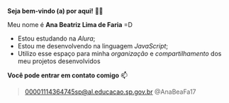 **Seja bem-vindo (a) por aqui!** 💙💙

Meu nome é **Ana Beatriz Lima de Faria** =D

- Estou estudando na *Alura*;
- Estou me desenvolvendo na linguagem *JavaScript*;
- Utilizo esse espaço para minha *organização* e *compartilhamento* dos meu projetos desenvolvidos

**Você pode entrar em contato comigo** 📫
>00001114364745sp@al.educacao.sp.gov.br
>@AnaBeaFa17

